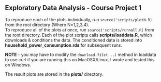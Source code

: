 ## Exploratory Data Analysis - Course Project 1

To reproduce each of the plots individually, run `source('scripts/plotN.R)` from the root directory (Where N=1,2,3,4).  
To reproduce all of the plots at once, run `source('scripts/runnall.R)` from the root directory.
Each of the plot scripts calls **scripts/loaddata.R**, which downloads & conditions the data. 
The conditioned data is stored into **household_power_consumption.rds** for subsequent runs.

**NOTE** - you may have to modify the `download.file(...)` method in loaddata to use curl if you are running this on MacOSX/Linux.  I wrote and tested this on Windows.

The result plots are stored in the **plots/** directory.

